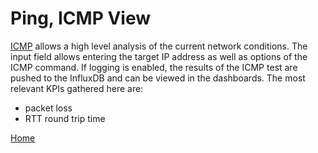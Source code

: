 # Ping, ICMP View
[ICMP](https://en.wikipedia.org/wiki/Internet_Control_Message_Protocol) allows a high level analysis of the current network conditions. The input field allows entering the target IP address as well as options of the ICMP command. If logging is enabled, the results of the ICMP test are pushed to the InfluxDB and can be viewed in the dashboards. The most relevant KPIs gathered here are:
* packet loss
* RTT round trip time

[Home](OpenMobileNetworkToolkit.md)
